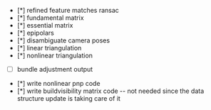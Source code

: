 - [*] refined feature matches ransac
- [*] fundamental matrix 
- [*] essential matrix
- [*] epipolars 
- [*] disambiguate camera poses 
- [*] linear triangulation 
- [*] nonlinear triangulation 
- [ ] bundle adjustment output

- [*] write nonlinear pnp code
- [*] write buildvisibility matrix code -- not needed since the data structure update is taking care of it